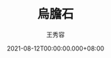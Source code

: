 ---
issue: 441
title: 烏膽石
author: 王秀容
date: 2021-08-12T00:00:00.000+08:00
topic: 生活
difficulty: 1
wikidata: Q131449296
wikidata_link: https://www.wikidata.org/wiki/Q131449296
author_wikidata_link: https://www.wikidata.org/wiki/undefined
---